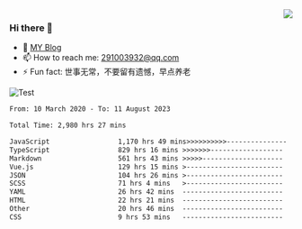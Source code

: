 <img align='right' src='https://github-readme-stats.vercel.app/api?username=niaogege&show_icons=true&theme=radical'/>

### Hi there 👋

- 🌱 [MY Blog](https://bythewayer.com/)
- 📫 How to reach me: 291003932@qq.com
- ⚡ Fun fact:  世事无常，不要留有遗憾，早点养老

![Test](https://github-readme-stats.vercel.app/api/top-langs/?username=niaogege&layout=compact)

<!--START_SECTION:waka-->

```txt
From: 10 March 2020 - To: 11 August 2023

Total Time: 2,980 hrs 27 mins

JavaScript                 1,170 hrs 49 mins>>>>>>>>>>---------------   39.28 %
TypeScript                 829 hrs 16 mins >>>>>>>------------------   27.82 %
Markdown                   561 hrs 43 mins >>>>>--------------------   18.85 %
Vue.js                     129 hrs 15 mins >------------------------   04.34 %
JSON                       104 hrs 26 mins >------------------------   03.50 %
SCSS                       71 hrs 4 mins   >------------------------   02.38 %
YAML                       26 hrs 42 mins  -------------------------   00.90 %
HTML                       22 hrs 21 mins  -------------------------   00.75 %
Other                      20 hrs 46 mins  -------------------------   00.70 %
CSS                        9 hrs 53 mins   -------------------------   00.33 %
```

<!--END_SECTION:waka-->
